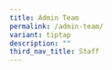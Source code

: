 ```yaml
---
title: Admin Team
permalink: /admin-team/
variant: tiptap
description: ""
third_nav_title: Staff
---
```

